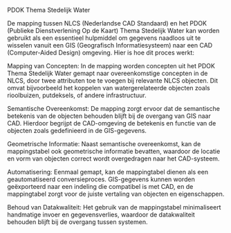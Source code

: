 PDOK Thema Stedelijk Water

De mapping tussen NLCS (Nederlandse CAD Standaard) en het PDOK (Publieke Dienstverlening Op de Kaart) Thema Stedelijk Water kan worden gebruikt als een essentieel hulpmiddel om gegevens naadloos uit te wisselen vanuit een GIS (Geografisch Informatiesysteem) naar een CAD (Computer-Aided Design) omgeving. Hier is hoe dit proces werkt:

Mapping van Concepten: In de mapping worden concepten uit het PDOK Thema Stedelijk Water gemapt naar overeenkomstige concepten in de NLCS, door twee attributen toe te voegen bij relevante NLCS objecten. Dit omvat bijvoorbeeld het koppelen van watergerelateerde objecten zoals rioolbuizen, putdeksels, of andere infrastructuur.

Semantische Overeenkomst: De mapping zorgt ervoor dat de semantische betekenis van de objecten behouden blijft bij de overgang van GIS naar CAD. Hierdoor begrijpt de CAD-omgeving de betekenis en functie van de objecten zoals gedefinieerd in de GIS-gegevens.

Geometrische Informatie: Naast semantische overeenkomst, kan de mappingstabel ook geometrische informatie bevatten, waardoor de locatie en vorm van objecten correct wordt overgedragen naar het CAD-systeem.

Automatisering: Eenmaal gemapt, kan de mappingtabel dienen als een geautomatiseerd conversieproces. GIS-gegevens kunnen worden geëxporteerd naar een indeling die compatibel is met CAD, en de mappingtabel zorgt voor de juiste vertaling van objecten en eigenschappen.

Behoud van Datakwaliteit: Het gebruik van de mappingstabel minimaliseert handmatige invoer en gegevensverlies, waardoor de datakwaliteit behouden blijft bij de overgang tussen systemen.